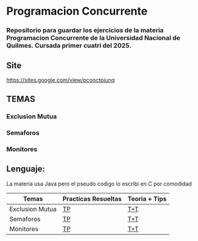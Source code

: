 # Programacion Concurrente
### Repositorio para guardar los ejercicios de la materia Programacion Concurrente de la Universidad Nacional de Quilmes. Cursada primer cuatri del 2025.
## Site
https://sites.google.com/view/pconctpiunq
## TEMAS
### Exclusion Mutua
### Semaforos 
### Monitores 

## Lenguaje: 
La materia usa Java pero el pseudo codigo lo escribi en C por comodidad

| Temas| Practicas Resueltas | Teoria + Tips |
|----------------|----------------|----------------|
| Exclusion Mutua  |[TP](https://github.com/MateoGiuffra/concurrente/blob/main/ExclusionMutua) |[T+T](https://github.com/MateoGiuffra/concurrente/blob/main/ExclusionMutua/ExclusionMutua.md) |
| Semaforos  |[TP](https://github.com/MateoGiuffra/concurrente/blob/main/Semaforos) |[T+T](https://github.com/MateoGiuffra/concurrente/blob/main/Semaforos/Semaforos.md) |
| Monitores  |[TP](https://github.com/MateoGiuffra/concurrente/blob/main/Monitores) |[T+T](https://github.com/MateoGiuffra/concurrente/blob/main/Monitores/Monitores.md) |